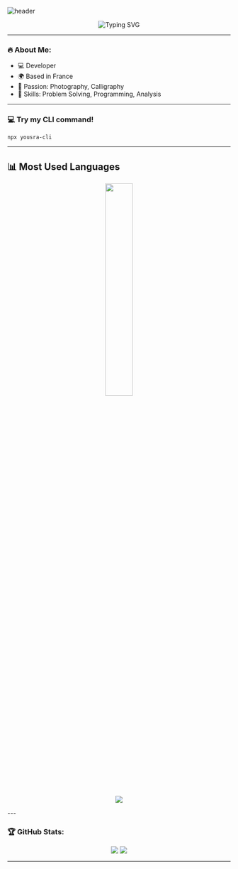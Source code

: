 ![header](https://capsule-render.vercel.app/api?type=waving&color=A83279&height=240&section=header&text=Hey%20there,%20i'm%20Yousra&fontSize=70&animation=fadeIn&fontColor=black)

<p align="center">
  <img src="https://readme-typing-svg.herokuapp.com?font=Fira+Code&pause=1000&color=FF1493&center=true&width=435&lines=Developer;Problem+Solver;Passionate+about+coding" alt="Typing SVG" />
</p>

---

### 🔥 About Me:
- 💻 Developer
- 🌍 Based in France
- 🎨 Passion: Photography, Calligraphy
- 🚀 Skills: Problem Solving, Programming, Analysis

---

### 💻 Try my CLI command!

```bash
npx yousra-cli
```
---
## 📊 Most Used Languages
<p align="center">
  <img src="https://github-readme-stats.vercel.app/api/top-langs/?username=Yousra0225&layout=compact&langs_count=8&theme=radical" width="35%" />
</p>
<p align="center">
  <img src="https://skillicons.dev/icons?i=java,python,c,js,html,css&theme=dark" />
</p>
---

### 🏆 GitHub Stats:
<p align="center">
  <img src="https://github-readme-stats.vercel.app/api?username=Yousra0225&show_icons=true&theme=radical" />
  <img src="https://github-readme-streak-stats.herokuapp.com/?user=Yousra0225&theme=radical" />
</p>

---


